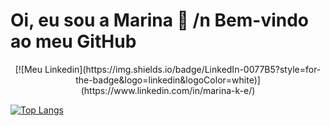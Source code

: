 
<h1> Oi, eu sou a Marina 🐸 /n Bem-vindo ao meu GitHub </h1>  

<p align="center">
[![Meu Linkedin](https://img.shields.io/badge/LinkedIn-0077B5?style=for-the-badge&logo=linkedin&logoColor=white)](https://www.linkedin.com/in/marina-k-e/)

[![Top Langs](https://github-readme-stats.vercel.app/api/top-langs/?username=Marinakrae&layout=compact)](https://github.com/Marinakrae/github-readme-stats)

</p>
